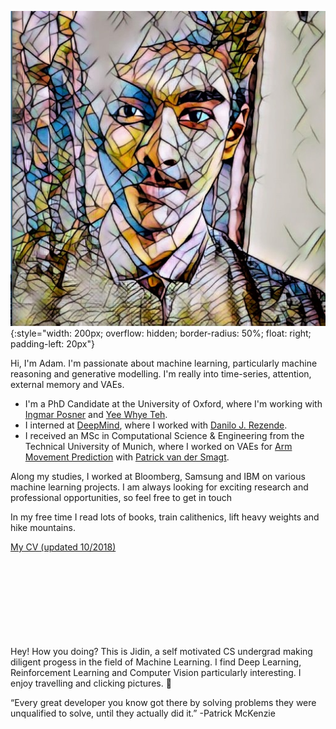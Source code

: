 

![Jidin Dinesh](/img/dp.jpeg){:style="width: 200px; overflow: hidden; border-radius: 50%; float: right; padding-left: 20px"}

Hi, I'm Adam.
I'm passionate about machine learning, particularly machine reasoning and generative modelling.
I'm really into time-series, attention, external memory and VAEs.
* I'm a PhD Candidate at the University of Oxford, where I'm working with [Ingmar Posner](http://ori.ox.ac.uk/mrg_people/ingmar-posner/) and [Yee Whye Teh](https://www.stats.ox.ac.uk/~teh/).
* I interned at [DeepMind](https://deepmind.com/), where I worked with [Danilo J. Rezende](https://scholar.google.co.uk/citations?user=UGlyhFMAAAAJ&hl=en).
* I received an MSc in Computational Science & Engineering from the Technical University of Munich, where I worked on VAEs for [Arm Movement Prediction](http://brml.org/positions/master-thesis-arm-movement-prediction/) with [Patrick van der Smagt](http://brml.org/people/smagt/).

Along my studies, I worked at Bloomberg, Samsung and IBM on various machine learning projects.
I am always looking for exciting research and professional opportunities, so feel free to get in touch

In my free time I read lots of books, train calithenics, lift heavy weights and hike mountains.

[My CV (updated 10/2018)](../resources/cv_adam_kosiorek.pdf)

<div style="margin: 150px;"></div>


Hey! How you doing?
This is Jidin, a self motivated CS undergrad making diligent progess in the field of Machine Learning. 
I find Deep Learning, Reinforcement Learning and Computer Vision particularly interesting. 
I enjoy travelling and clicking pictures. 💖

“Every great developer you know got there by solving problems they were unqualified to solve, until they actually did it.” -Patrick McKenzie

